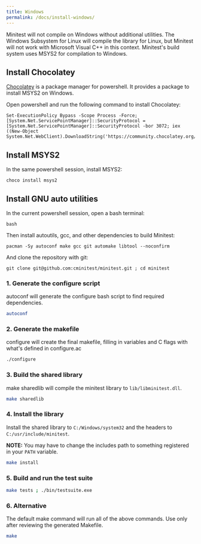 ```yaml
---
title: Windows
permalink: /docs/install-windows/
---
```


Minitest will not compile on Windows without additional utilities. The Windows Subsystem for Linux will compile the library for Linux, but Minitest will not work with Microsoft Visual C++ in this context. Minitest's build system uses MSYS2 for compilation to Windows.

## Install Chocolatey

<a href="https://chocolatey.org/install#individual" target="_blank">Chocolatey<a/> is a package manager for powershell. It provides a package to install MSYS2 on Windows.

Open powershell and run the following command to install Chocolatey:

```
Set-ExecutionPolicy Bypass -Scope Process -Force; [System.Net.ServicePointManager]::SecurityProtocol = [System.Net.ServicePointManager]::SecurityProtocol -bor 3072; iex ((New-Object System.Net.WebClient).DownloadString('https://community.chocolatey.org/install.ps1'))
```

## Install MSYS2

In the same powershell session, install MSYS2:

```
choco install msys2
```

## Install GNU auto utilities

In the current powershell session, open a bash terminal:

```
bash
```

Then install autoutils, gcc, and other dependencies to build Minitest:

```
pacman -Sy autoconf make gcc git automake libtool --noconfirm
```

And clone the repository with git:

```
git clone git@github.com:cminitest/minitest.git ; cd minitest
```

### 1. Generate the configure script

autoconf will generate the configure bash script to find required dependencies.

```bash
autoconf
```

### 2. Generate the makefile

configure will create the final makefile, filling in variables and C flags with what's defined in configure.ac

```bash
./configure
```

### 3. Build the shared library

make sharedlib will compile the minitest library to `lib/libminitest.dll`.

```bash
make sharedlib
```

### 4. Install the library

Install the shared library to `C:/Windows/system32` and the headers to `C:/usr/include/minitest`.

**NOTE:** You may have to change the includes path to something registered in your `PATH` variable. 

```bash
make install
```

### 5. Build and run the test suite


```bash
make tests ; ./bin/testsuite.exe
```

### 6. Alternative

The default make command will run all of the above commands. Use only after reviewing the generated Makefile.

```bash
make
```